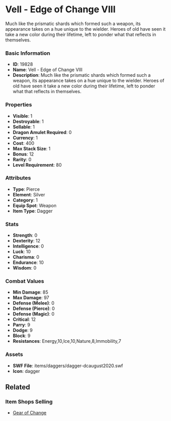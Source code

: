 # Vell - Edge of Change VIII

Much like the prismatic shards which formed such a weapon, its appearance takes on a hue unique to the wielder. Heroes of old have seen it take a new color during their lifetime, left to ponder what that reflects in themselves.

### Basic Information

- **ID**: 19828
- **Name**: Vell - Edge of Change VIII
- **Description**: Much like the prismatic shards which formed such a weapon, its appearance takes on a hue unique to the wielder. Heroes of old have seen it take a new color during their lifetime, left to ponder what that reflects in themselves.

### Properties

- **Visible**: 1
- **Destroyable**: 1
- **Sellable**: 1
- **Dragon Amulet Required**: 0
- **Currency**: 1
- **Cost**: 400
- **Max Stack Size**: 1
- **Bonus**: 12
- **Rarity**: 0
- **Level Requirement**: 80

### Attributes

- **Type**: Pierce
- **Element**: Silver
- **Category**: 1
- **Equip Spot**: Weapon
- **Item Type**: Dagger

### Stats

- **Strength**: 0
- **Dexterity**: 12
- **Intelligence**: 0
- **Luck**: 10
- **Charisma**: 0
- **Endurance**: 10
- **Wisdom**: 0

### Combat Values

- **Min Damage**: 85
- **Max Damage**: 97
- **Defense (Melee)**: 0
- **Defense (Pierce)**: 0
- **Defense (Magic)**: 0
- **Critical**: 12
- **Parry**: 9
- **Dodge**: 9
- **Block**: 9
- **Resistances**: Energy,10,Ice,10,Nature,8,Immobility,7

### Assets

- **SWF File**: items/daggers/dagger-dcaugust2020.swf
- **Icon**: dagger

## Related

### Item Shops Selling

- [Gear of Change](../item-shops/675-gear-of-change.md)

